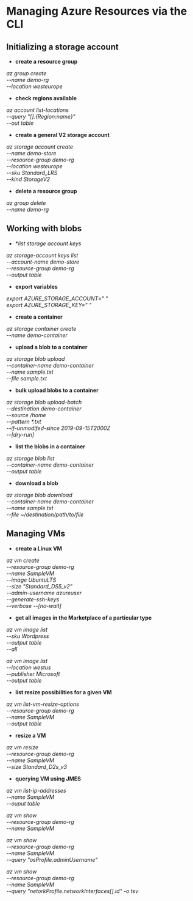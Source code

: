 # Managing Azure Resources via the CLI

## Initializing a storage account

- **create a resource group**

*az group create \
	--name demo-rg \
	--location westeurope*
	
- **check regions available**

*az account list-locations \
	--query "[].{Region:name}" \
	--out table*
	
- **create a general V2 storage account**

*az storage account create \
	--name demo-store \
	--resource-group demo-rg \
	--location westeurope \
	--sku Standard_LRS \
	--kind StorageV2*
	
- **delete a resource group**

*az group delete \
	--name demo-rg*
	
## Working with blobs
	
- **list storage account keys*

*az storage-account keys list \
	--account-name demo-store \
	--resource-group demo-rg \
	--output table*

- **export variables**

*export AZURE_STORAGE_ACCOUNT=" " \
	export AZURE_STORAGE_KEY=" "*

- **create a container**

*az storage container create \
	--name demo-container*
	
- **upload a blob to a container**

*az storage blob upload \
	--container-name demo-container \
	--name sample.txt \
	--file sample.txt* 
	
- **bulk upload blobs to a container**

*az storage blob upload-batch \
	--destination demo-container \
	--source /home \
	--pattern \*.txt \
  --if-unmodifed-since 2019-09-15T2000Z \
	--[dry-run]*
	
- **list the blobs in a container**	
	
*az storage blob list \
	--container-name demo-container \
	--output table*
	
- **download a blob**

*az storage blob download \
	--container-name demo-container \
	--name sample.txt \
	--file ~/destination/path/to/file*
	
	
## Managing VMs

- **create a Linux VM**

*az vm create \
	--resource-group demo-rg \
	--name SampleVM \
	--image UbuntuLTS \
	--size "Standard_DS5_v2" \
	--admin-username azureuser \
	--generate-ssh-keys \
	--verbose
	--[no-wait]*
	
- **get all images in the Marketplace of a particular type**

*az vm image list \
	--sku Wordpress \
	--output table \
	--all*
	
*az vm image list \
	--location westus \
	--publisher Microsoft \
	--output table*
	
- **list resize possibilities for a given VM**

*az vm list-vm-resize-options \
	--resource-group demo-rg \
	--name SampleVM \
	--output table*
	
- **resize a VM**

*az vm resize \
	--resource-group demo-rg \
	--name SampleVM \
	--size Standard_D2s_v3*
	
- **querying VM using JMES**

*az vm list-ip-addresses \
	--name SampleVM \
	--ouput table*
	
*az vm show \
	--resource-group demo-rg \
	--name SampleVM*
	
*az vm show \
	--resource-group demo-rg \
	--name SampleVM \
	--query "osProfile.adminUsername"*
	
*az vm show \
	--resource-group demo-rg \
	--name SampleVM \
	--query "netorkProfile.networkInterfaces[].id" -o tsv*